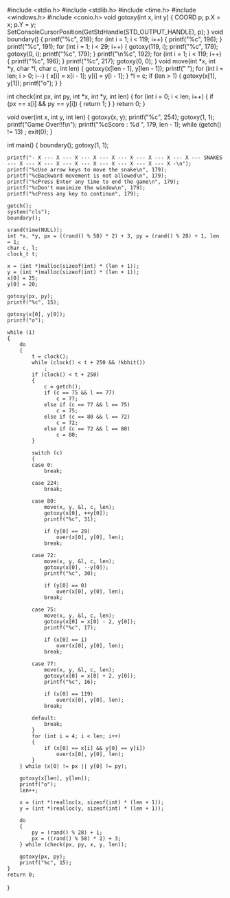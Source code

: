 #include <stdio.h>
#include <stdlib.h>
#include <time.h>
#include <windows.h>
#include <conio.h>
void gotoxy(int x, int y)
{
    COORD p;
    p.X = x;
    p.Y = y;
    SetConsoleCursorPosition(GetStdHandle(STD_OUTPUT_HANDLE), p);
}
void boundary()
{
    printf("%c", 218);
    for (int i = 1; i < 119; i++)
    {
        printf("%c", 196);
    }
    printf("%c", 191);
    for (int i = 1; i < 29; i++)
    {
        gotoxy(119, i);
        printf("%c", 179);
        gotoxy(0, i);
        printf("%c", 179);
    }
    printf("\n%c", 192);
    for (int i = 1; i < 119; i++)
    {
        printf("%c", 196);
    }
    printf("%c", 217);
    gotoxy(0, 0);
}
void move(int *x, int *y, char *l, char c, int len)
{
    gotoxy(x[len - 1], y[len - 1]);
    printf(" ");
    for (int i = len; i > 0; i--)
    {
        x[i] = x[i - 1];
        y[i] = y[i - 1];
    }
    *l = c;
    if (len > 1)
    {
        gotoxy(x[1], y[1]);
        printf("o");
    }
}

int check(int px, int py, int *x, int *y, int len)
{
    for (int i = 0; i < len; i++)
    {
        if (px == x[i] && py == y[i])
        {
            return 1;
        }
    }
    return 0;
}

void over(int x, int y, int len)
{
    gotoxy(x, y);
    printf("%c", 254);
    gotoxy(1, 1);
    printf("Game Over!!!\n");
    printf("%cScore : %d   ", 179, len - 1);
    while (getch() != 13)
        ;
    exit(0);
}

int main()
{
    boundary();
    gotoxy(1, 1);

    printf("- X --- X --- X --- X --- X --- X --- X --- X --- X --- SNAKES --- X --- X --- X --- X --- X --- X --- X --- X --- X -\n");
    printf("%cUse arrow keys to move the snake\n", 179);
    printf("%cBackward movement is not allowed\n", 179);
    printf("%cPress Enter any time to end the game\n", 179);
    printf("%cDon't maximize the window\n", 179);
    printf("%cPress any key to continue", 179);

    getch();
    system("cls");
    boundary();

    srand(time(NULL));
    int *x, *y, px = ((rand() % 58) * 2) + 3, py = (rand() % 28) + 1, len = 1;
    char c, l;
    clock_t t;

    x = (int *)malloc(sizeof(int) * (len + 1));
    y = (int *)malloc(sizeof(int) * (len + 1));
    x[0] = 25;
    y[0] = 20;

    gotoxy(px, py);
    printf("%c", 15);

    gotoxy(x[0], y[0]);
    printf("o");

    while (1)
    {
        do
        {
            t = clock();
            while (clock() < t + 250 && !kbhit())
                ;
            if (clock() < t + 250)
            {
                c = getch();
                if (c == 75 && l == 77)
                    c = 77;
                else if (c == 77 && l == 75)
                    c = 75;
                else if (c == 80 && l == 72)
                    c = 72;
                else if (c == 72 && l == 80)
                    c = 80;
            }

            switch (c)
            {
            case 0:
                break;

            case 224:
                break;

            case 80:
                move(x, y, &l, c, len);
                gotoxy(x[0], ++y[0]);
                printf("%c", 31);

                if (y[0] == 29)
                    over(x[0], y[0], len);
                break;

            case 72:
                move(x, y, &l, c, len);
                gotoxy(x[0], --y[0]);
                printf("%c", 30);

                if (y[0] == 0)
                    over(x[0], y[0], len);
                break;

            case 75:
                move(x, y, &l, c, len);
                gotoxy(x[0] = x[0] - 2, y[0]);
                printf("%c", 17);

                if (x[0] == 1)
                    over(x[0], y[0], len);
                break;

            case 77:
                move(x, y, &l, c, len);
                gotoxy(x[0] = x[0] + 2, y[0]);
                printf("%c", 16);

                if (x[0] == 119)
                    over(x[0], y[0], len);
                break;

            default:
                break;
            }
            for (int i = 4; i < len; i++)
            {
                if (x[0] == x[i] && y[0] == y[i])
                    over(x[0], y[0], len);
            }
        } while (x[0] != px || y[0] != py);

        gotoxy(x[len], y[len]);
        printf("o");
        len++;

        x = (int *)realloc(x, sizeof(int) * (len + 1));
        y = (int *)realloc(y, sizeof(int) * (len + 1));

        do
        {
            py = (rand() % 28) + 1;
            px = ((rand() % 58) * 2) + 3;
        } while (check(px, py, x, y, len));

        gotoxy(px, py);
        printf("%c", 15);
    }
    return 0;
}
